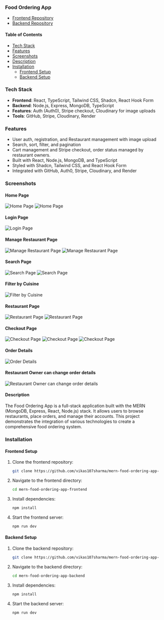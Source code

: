 ### Food Ordering App
- [Frontend Repository](https://github.com/vikas107sharma/mern-food-ordering-app-frontend)
- [Backend Repository](https://github.com/vikas107sharma/mern-food-ordering-app-backend)

#### Table of Contents
- [Tech Stack](#tech-stack)
- [Features](#features)
- [Screenshots](#screenshots)
  <!---
  - [Home Page](#home-page)
  - [Login Page](#login-page)
  - [Manage Restaurant Page](#manage-restaurant-page)
  - [Search Page](#search-page)
  - [Filter by Cuisine](#filter-by-cuisine)
  --->
- [Description](#description)
- [Installation](#installation)
  - [Frontend Setup](#frontend-setup)
  - [Backend Setup](#backend-setup)

### Tech Stack
- **Frontend**: React, TypeScript, Tailwind CSS, Shadcn, React Hook Form
- **Backend**: Node.js, Express, MongoDB, TypeScript
- **Features**: Auth (Auth0), Stripe checkout, Cloudinary for image uploads
- **Tools**: GitHub, Stripe, Cloudinary, Render

### Features
- User auth, registration, and Restaurant management with image upload
- Search, sort, filter, and pagination
- Cart management and Stripe checkout, order status managed by restaurant owners.
- Built with React, Node.js, MongoDB, and TypeScript
- Styled with Shadcn, Tailwind CSS, and React Hook Form
- Integrated with GitHub, Auth0, Stripe, Cloudinary, and Render

### Screenshots

#### Home Page
![Home Page](https://github.com/vikas107sharma/Food-app-resources/blob/main/Aspose.Words.a2e29c53-7a9e-452d-851d-9f62ab465ad8.001.png)
![Home Page](https://github.com/vikas107sharma/Food-app-resources/blob/main/Aspose.Words.a2e29c53-7a9e-452d-851d-9f62ab465ad8.002.png)

#### Login Page
![Login Page](https://github.com/vikas107sharma/Food-app-resources/blob/main/Aspose.Words.a2e29c53-7a9e-452d-851d-9f62ab465ad8.003.png)

#### Manage Restaurant Page
![Manage Restaurant Page](https://github.com/vikas107sharma/Food-app-resources/blob/main/Aspose.Words.a2e29c53-7a9e-452d-851d-9f62ab465ad8.004.png)
![Manage Restaurant Page](https://github.com/vikas107sharma/Food-app-resources/blob/main/Aspose.Words.a2e29c53-7a9e-452d-851d-9f62ab465ad8.005.png)

<!--
# Search Restaurant
![Search Restaurant](https://github.com/vikas107sharma/Food-app-resources/blob/main/Aspose.Words.a2e29c53-7a9e-452d-851d-9f62ab465ad8.006.png)
-->

#### Search Page
![Search Page](https://github.com/vikas107sharma/Food-app-resources/blob/main/Aspose.Words.a2e29c53-7a9e-452d-851d-9f62ab465ad8.007.png)
![Search Page](https://github.com/vikas107sharma/Food-app-resources/blob/main/Aspose.Words.a2e29c53-7a9e-452d-851d-9f62ab465ad8.008.png)

#### Filter by Cuisine
![Filter by Cuisine](https://github.com/vikas107sharma/Food-app-resources/blob/main/Aspose.Words.a2e29c53-7a9e-452d-851d-9f62ab465ad8.009.png)

<!--
# Search by Cuisine
![Search by Cuisine](https://github.com/vikas107sharma/Food-app-resources/blob/main/Aspose.Words.a2e29c53-7a9e-452d-851d-9f62ab465ad8.010.png)
-->

#### Restaurant Page
![Restaurant Page](https://github.com/vikas107sharma/Food-app-resources/blob/main/Aspose.Words.a2e29c53-7a9e-452d-851d-9f62ab465ad8.011.png)
![Restaurant Page](https://github.com/vikas107sharma/Food-app-resources/blob/main/Aspose.Words.a2e29c53-7a9e-452d-851d-9f62ab465ad8.012.png)

#### Checkout Page
![Checkout Page](https://github.com/vikas107sharma/Food-app-resources/blob/main/Aspose.Words.a2e29c53-7a9e-452d-851d-9f62ab465ad8.013.png)
![Checkout Page](https://github.com/vikas107sharma/Food-app-resources/blob/main/Aspose.Words.a2e29c53-7a9e-452d-851d-9f62ab465ad8.014.png)
![Checkout Page](https://github.com/vikas107sharma/Food-app-resources/blob/main/Aspose.Words.a2e29c53-7a9e-452d-851d-9f62ab465ad8.015.png)

#### Order Details
![Order Details](https://github.com/vikas107sharma/Food-app-resources/blob/main/Aspose.Words.a2e29c53-7a9e-452d-851d-9f62ab465ad8.016.png)

#### Restaurant Owner can change order details
![Restaurant Owner can change order details](https://github.com/vikas107sharma/Food-app-resources/blob/main/Aspose.Words.a2e29c53-7a9e-452d-851d-9f62ab465ad8.017.png)

#### Description
The Food Ordering App is a full-stack application built with the MERN (MongoDB, Express, React, Node.js) stack. It allows users to browse restaurants, place orders, and manage their accounts. This project demonstrates the integration of various technologies to create a comprehensive food ordering system.

### Installation

#### Frontend Setup
1. Clone the frontend repository:
   ```bash
   git clone https://github.com/vikas107sharma/mern-food-ordering-app-frontend
2. Navigate to the frontend directory:
    ```bash
   cd mern-food-ordering-app-frontend

3. Install dependencies:
    ```bash
    npm install
4. Start the frontend server:
    ```bash
    npm run dev

#### Backend Setup
1. Clone the backend repository:
    ```bash
    git clone https://github.com/vikas107sharma/mern-food-ordering-app-backend
2. Navigate to the backend directory:
    ```bash
    cd mern-food-ordering-app-backend
3. Install dependencies:
    ```bash
    npm install
4. Start the backend server:
    ```bash
    npm run dev

